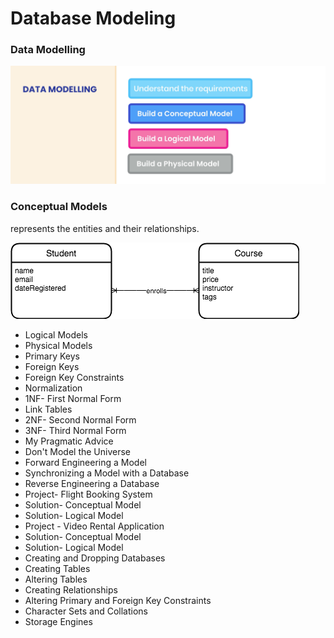 # Database Modeling

### Data Modelling
![](https://github.com/shamy1st/database-modeling/blob/main/images/data-modeling.png)

### Conceptual Models
represents the entities and their relationships.

![](https://github.com/shamy1st/database-modeling/blob/main/images/conceptual-model-erd.png)


* Logical Models
* Physical Models
* Primary Keys
* Foreign Keys
* Foreign Key Constraints
* Normalization
* 1NF- First Normal Form
* Link Tables
* 2NF- Second Normal Form
* 3NF- Third Normal Form
* My Pragmatic Advice
* Don't Model the Universe
* Forward Engineering a Model
* Synchronizing a Model with a Database
* Reverse Engineering a Database
* Project- Flight Booking System
* Solution- Conceptual Model
* Solution- Logical Model
* Project - Video Rental Application
* Solution- Conceptual Model
* Solution- Logical Model
* Creating and Dropping Databases
* Creating Tables
* Altering Tables
* Creating Relationships
* Altering Primary and Foreign Key Constraints
* Character Sets and Collations
* Storage Engines
